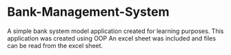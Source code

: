 # Bank-Management-System
A simple bank system model application created for learning purposes.
This application was created using OOP
An excel sheet was included and files can be read from the excel sheet.
